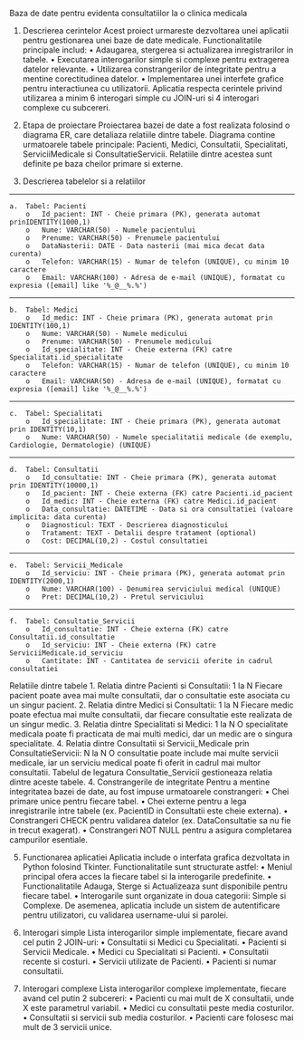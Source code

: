 Baza de date pentru evidenta consultatiilor la o clinica medicala
1.	Descrierea cerintelor
	Acest proiect urmareste dezvoltarea unei aplicatii pentru gestionarea unei baze de date medicale. Functionalitatile principale includ:
		•	Adaugarea, stergerea si actualizarea inregistrarilor in tabele.
		•	Executarea interogarilor simple si complexe pentru extragerea datelor relevante.
		•	Utilizarea constrangerilor de integritate pentru a mentine corectitudinea datelor.
		•	Implementarea unei interfete grafice pentru interactiunea cu utilizatorii. Aplicatia respecta cerintele privind utilizarea a minim 6 interogari simple cu JOIN-uri si 4 interogari complexe cu subcereri.
2.	Etapa de proiectare
	Proiectarea bazei de date a fost realizata folosind o diagrama ER, care detaliaza relatiile dintre tabele. Diagrama contine urmatoarele tabele principale: Pacienti, Medici, Consultatii, Specialitati, ServiciiMedicale si ConsultatieServicii. Relatiile dintre acestea sunt definite pe baza cheilor primare si externe.
 
3.	Descrierea tabelelor si a relatiilor
________________________________________
	a.	Tabel: Pacienti
		o	Id_pacient: INT - Cheie primara (PK), generata automat prinIDENTITY(1000,1)
		o	Nume: VARCHAR(50) - Numele pacientului
		o	Prenume: VARCHAR(50) - Prenumele pacientului
		o	DataNasterii: DATE - Data nasterii (mai mica decat data curenta)
		o	Telefon: VARCHAR(15) - Numar de telefon (UNIQUE), cu minim 10 caractere
		o	Email: VARCHAR(100) - Adresa de e-mail (UNIQUE), formatat cu expresia ([email] like '%_@__%.%') 
________________________________________
	b.	Tabel: Medici
		o	Id_medic: INT - Cheie primara (PK), generata automat prin IDENTITY(100,1)
		o	Nume: VARCHAR(50) - Numele medicului
		o	Prenume: VARCHAR(50) - Prenumele medicului
		o	Id_specialitate: INT - Cheie externa (FK) catre Specialitati.id_specialitate
		o	Telefon: VARCHAR(15) - Numar de telefon (UNIQUE), cu minim 10 caractere
		o	Email: VARCHAR(50) - Adresa de e-mail (UNIQUE), formatat cu expresia ([email] like '%_@__%.%')
________________________________________
	c.	Tabel: Specialitati
		o	Id_specialitate: INT - Cheie primara (PK), generata automat prin IDENTITY(10,1)
		o	Nume: VARCHAR(50) - Numele specialitatii medicale (de exemplu, Cardiologie, Dermatologie) (UNIQUE)
________________________________________
	d.	Tabel: Consultatii
		o	Id_consultatie: INT - Cheie primara (PK), generata automat prin IDENTITY(10000,1)
		o	Id_pacient: INT - Cheie externa (FK) catre Pacienti.id_pacient
		o	Id_medic: INT - Cheie externa (FK) catre Medici.id_pacient
		o	Data_consultatie: DATETIME - Data si ora consultatiei (valoare implicita: data curenta)
		o	Diagnosticul: TEXT - Descrierea diagnosticului
		o	Tratament: TEXT - Detalii despre tratament (optional)
		o	Cost: DECIMAL(10,2) - Costul consultatiei
________________________________________
	e.	Tabel: Servicii_Medicale
		o	Id_serviciu: INT - Cheie primara (PK), generata automat prin IDENTITY(2000,1)
		o	Nume: VARCHAR(100) - Denumirea serviciului medical (UNIQUE)
		o	Pret: DECIMAL(10,2) - Pretul serviciului
________________________________________
	f.	Tabel: Consultatie_Servicii
		o	Id_consultatie: INT - Cheie externa (FK) catre Consultatii.id_consultatie
		o	Id_serviciu: INT - Cheie externa (FK) catre ServiciiMedicale.id_serviciu
		o	Cantitate: INT - Cantitatea de servicii oferite in cadrul consultatiei
Relatiile dintre tabele
	1.	Relatia dintre Pacienti si Consultatii: 1 la N
		Fiecare pacient poate avea mai multe consultatii, dar o consultatie este asociata cu un singur pacient.
	2.	Relatia dintre Medici si Consultatii: 1 la N
		Fiecare medic poate efectua mai multe consultatii, dar fiecare consultatie este realizata de un singur medic.
	3.	Relatia dintre Specialitati si Medici: 1 la N
		O specialitate medicala poate fi practicata de mai multi medici, dar un medic are o singura specialitate.
	4.	Relatia dintre Consultatii si Servicii_Medicale prin ConsultatieServicii: N la N
		O consultatie poate include mai multe servicii medicale, iar un serviciu medical poate fi oferit in cadrul mai multor consultatii. Tabelul de legatura Consultatie_Servicii gestioneaza relatia dintre aceste tabele.
	4.	Constrangerile de integritate
		Pentru a mentine integritatea bazei de date, au fost impuse urmatoarele constrangeri:
			•	Chei primare unice pentru fiecare tabel.
			•	Chei externe pentru a lega inregistrarile intre tabele (ex. PacientID in Consultatii este cheie externa).
			•	Constrangeri CHECK pentru validarea datelor (ex. DataConsultatie sa nu fie in trecut exagerat).
			•	Constrangeri NOT NULL pentru a asigura completarea campurilor esentiale.

5.	Functionarea aplicatiei
		Aplicatia include o interfata grafica dezvoltata in Python folosind Tkinter. Functionalitatile sunt structurate astfel:
			•	Meniul principal ofera acces la fiecare tabel si la interogarile predefinite.
			•	Functionalitatile Adauga, Sterge si Actualizeaza sunt disponibile pentru fiecare tabel.
			•	Interogarile sunt organizate in doua categorii: Simple si Complexe. De asemenea, aplicatia include un sistem de autentificare pentru utilizatori, cu validarea username-ului si parolei.

6.	Interogari simple
		Lista interogarilor simple implementate, fiecare avand cel putin 2 JOIN-uri:
			•	Consultatii si Medici cu Specialitati.
			•	Pacienti si Servicii Medicale.
			•	Medici cu Specialitati si Pacienti.
			•	Consultatii recente si costuri.
			•	Servicii utilizate de Pacienti.
			•	Pacienti si numar consultatii.

7.	Interogari complexe
		Lista interogarilor complexe implementate, fiecare avand cel putin 2 subcereri:
			•	Pacienti cu mai mult de X consultatii, unde X este parametrul variabil.
			•	Medici cu consultatii peste media costurilor.
			•	Consultatii si servicii sub media costurilor.
			•	Pacienti care folosesc mai mult de 3 servicii unice.



